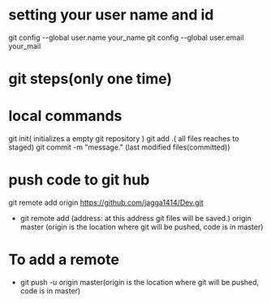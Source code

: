 # setting your user name and id
git config --global user.name your_name
git config --global user.email your_mail

# git steps(only one time)
# local commands
git init( initializes a empty git repository )
git add .( all files reaches to staged)
git commit -m "message." (last modified files(committed))

# push code to git hub
git remote add origin https://github.com/jagga1414/Dev.git
* git remote add (address: at this address git files will be saved.) origin master (origin is the location where git will be pushed, code is in master)

# To add a remote 
* git push -u origin master(origin is the location where git will be pushed, code is in master)